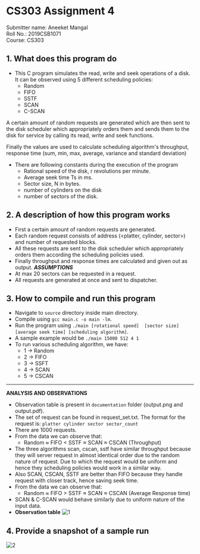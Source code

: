 
# CS303 Assignment 4
Submitter name: Aneeket Mangal\
Roll No.: 2019CSB1071\
Course:  CS303

## 1. What does this program do
* This C program simulates the read, write and seek operations of a disk. It can be observed using 5 different scheduling policies:
    * Random
    * FIFO
    * SSTF
    * SCAN
    * C-SCAN

A certain amount of random requests are generated which are then sent to the disk scheduler which appropriately orders them and sends them to the disk for service by calling its read, write and seek functions.

Finally the values are used to calculate scheduling algorithm's throughput, response time (sum, min, max, average, variance and standard deviation)

* There are following constants during the execution of the program
    * Rational speed of the disk, r revolutions per minute.
    * Average seek time Ts in ms.
    * Sector size, N in bytes.
    * number of cylinders on the disk
    * number of sectors of the disk.

## 2. A description of how this program works 
* First a certain amount of random requests are generated.
* Each random request consists of address (<platter, cylinder, sector>) and number of requested blocks.
* All these requests are sent to the disk scheduler which appropriately orders them according the scheduling policies used.
* Finally throughput and response times are calculated and given out as output.
***ASSUMPTIONS***
* At max 20 sectors can be requested in a request.
* All requests are generated at once and sent to dispatcher.
 

## 3. How to compile and run this program
* Navigate to ```source``` directory inside main directory.
* Compile using ```gcc main.c -o main -lm```.
* Run the program using ```./main [rotational speed]  [sector size] [average seek time] [scheduling algorithm]```.
* A sample example would be ```./main 15000 512 4 1```
* To run various scheduling algorithm, we have:
    * 1 -> Random
    * 2 -> FIFO
    * 3 -> SSFT
    * 4 -> SCAN
    * 5 -> CSCAN 


---

**ANALYSIS AND OBSERVATIONS**
* Observation table is present in ```documentation``` folder (output.png and output.pdf).
* The set of request can be found in request_set.txt. The format for the request is:
```platter cylinder sector sector_count```
* There are 1000 requests.
* From the data we can observe that:
    * Random ≈ FIFO < SSTF ≈ SCAN ≈ CSCAN (Throughput)
* The three algorithms scan, cscan, sstf have similar throughput because they will server request in almost identical order due to the random nature of request. Due to which the request would be uniform and hence they scheduling policies would work in a similar way.
* Also SCAN, CSCAN, SSTF are better than FIFO because they handle request with closer track, hence saving seek time.
* From the data we can observe that:
    * Random ≈ FIFO > SSTF ≈ SCAN ≈ CSCAN (Average Response time)
* SCAN & C-SCAN would behave similarly due to uniform nature of the input data.
* <b>Observation table</b>
![1](documentation/output.png)
## 4. Provide a snapshot of a sample run
![2](documentation/run.png)

